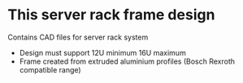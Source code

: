 # This server rack frame design

Contains CAD files for server rack system

* Design must support 12U minimum 16U maximum
* Frame created from extruded aluminium profiles (Bosch Rexroth compatible range)

